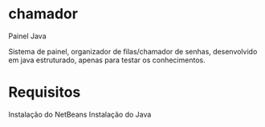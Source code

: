 # chamador
Painel Java

Sistema de painel, organizador de filas/chamador de senhas, desenvolvido em java estruturado, apenas para testar os conhecimentos.

# Requisitos

Instalação do NetBeans
Instalação do Java
